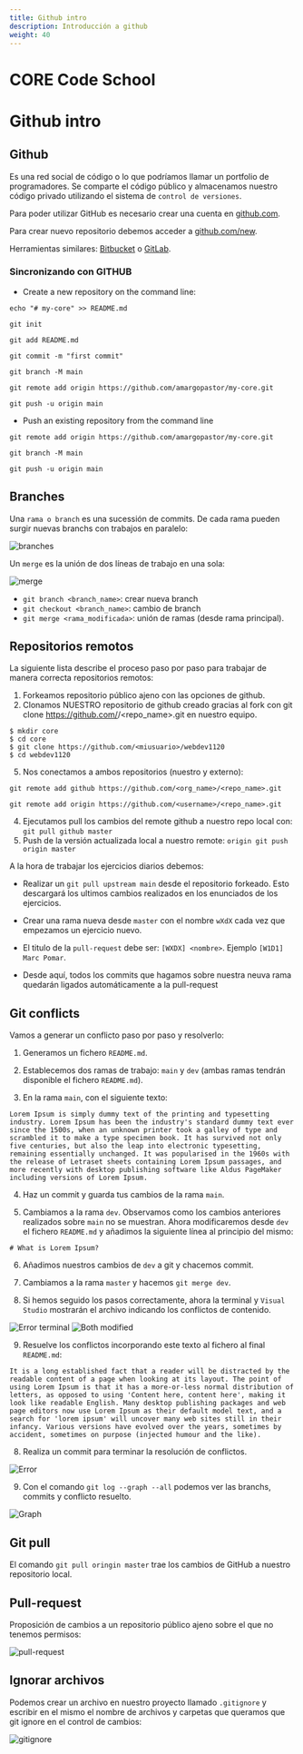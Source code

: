 ```yaml
---
title: Github intro
description: Introducción a github
weight: 40
---
```


# CORE Code School

# Github intro

## Github

Es una red social de código o lo que podríamos llamar un portfolio de programadores. Se comparte el código público y almacenamos nuestro código privado utilizando el sistema de `control de versiones`.

Para poder utilizar GitHub es necesario crear una cuenta en [github.com](https://github.com/).

Para crear nuevo repositorio debemos acceder a [github.com/new](https://github.com/new).

Herramientas similares: [Bitbucket](https://bitbucket.org/) o [GitLab](https://about.gitlab.com/).

### Sincronizando con GITHUB

- Create a new repository on the command line:

`echo "# my-core" >> README.md`

`git init`

`git add README.md`

`git commit -m "first commit"`

`git branch -M main`

`git remote add origin https://github.com/amargopastor/my-core.git`

`git push -u origin main`

- Push an existing repository from the command line

`git remote add origin https://github.com/amargopastor/my-core.git`

`git branch -M main`

`git push -u origin main`

## Branches

Una `rama o branch` es una sucessión de commits. De cada rama pueden surgir nuevas branchs con trabajos en paralelo:

![branches](./img/branches.png)

Un `merge` es la unión de dos líneas de trabajo en una sola:

![merge](./img/merge.png)

- `git branch <branch_name>`: crear nueva branch
- `git checkout <branch_name>`: cambio de branch
- `git merge <rama_modificada>`: unión de ramas (desde rama principal).

## Repositorios remotos

La siguiente lista describe el proceso paso por paso para trabajar de manera correcta repositorios remotos:

1. Forkeamos repositorio público ajeno con las opciones de github.
2. Clonamos NUESTRO repositorio de github creado gracias al fork con git clone https://github.com/<username>/<repo_name>.git en nuestro equipo.

```
$ mkdir core
$ cd core
$ git clone https://github.com/<miusuario>/webdev1120
$ cd webdev1120
```

5. Nos conectamos a ambos repositorios (nuestro y externo):

`git remote add github https://github.com/<org_name>/<repo_name>.git`

`git remote add origin https://github.com/<username>/<repo_name>.git`

4. Ejecutamos pull los cambios del remote github a nuestro repo local con: `git pull github master`
5. Push de la versión actualizada local a nuestro remote: `origin git push origin master`

A la hora de trabajar los ejercicios diarios debemos:

- Realizar un `git pull upstream main` desde el repositorio forkeado. Esto descargará los ultimos cambios realizados en los enunciados de los ejercicios.

- Crear una rama nueva desde `master` con el nombre `wXdX` cada vez que empezamos un ejercicio nuevo.

- El titulo de la `pull-request` debe ser: `[WXDX] <nombre>`. Ejemplo `[W1D1] Marc Pomar`.

- Desde aquí, todos los commits que hagamos sobre nuestra neuva rama quedarán ligados automáticamente a la pull-request

## Git conflicts

Vamos a generar un conflicto paso por paso y resolverlo:

1. Generamos un fichero `README.md`.

2. Establecemos dos ramas de trabajo: `main` y `dev` (ambas ramas tendrán disponible el fichero `README.md`).

3. En la rama `main`, con el siguiente texto:

```
Lorem Ipsum is simply dummy text of the printing and typesetting industry. Lorem Ipsum has been the industry's standard dummy text ever since the 1500s, when an unknown printer took a galley of type and scrambled it to make a type specimen book. It has survived not only five centuries, but also the leap into electronic typesetting, remaining essentially unchanged. It was popularised in the 1960s with the release of Letraset sheets containing Lorem Ipsum passages, and more recently with desktop publishing software like Aldus PageMaker including versions of Lorem Ipsum.
```

4. Haz un commit y guarda tus cambios de la rama `main`.

5. Cambiamos a la rama `dev`. Observamos como los cambios anteriores realizados sobre `main` no se muestran. Ahora modificaremos desde `dev` el fichero `README.md` y añadimos la siguiente línea al principio del mismo:

```
# What is Lorem Ipsum?
```

6. Añadimos nuestros cambios de `dev` a git y chacemos commit.

7. Cambiamos a la rama `master` y hacemos `git merge dev`.

8. Si hemos seguido los pasos correctamente, ahora la terminal y `Visual Studio` mostrarán el archivo indicando los conflictos de contenido.

![Error terminal](./img/error_terminal.png)
![Both modified](./img/both_modified.png)

9. Resuelve los conflictos incorporando este texto al fichero al final `README.md`:

```
It is a long established fact that a reader will be distracted by the readable content of a page when looking at its layout. The point of using Lorem Ipsum is that it has a more-or-less normal distribution of letters, as opposed to using 'Content here, content here', making it look like readable English. Many desktop publishing packages and web page editors now use Lorem Ipsum as their default model text, and a search for 'lorem ipsum' will uncover many web sites still in their infancy. Various versions have evolved over the years, sometimes by accident, sometimes on purpose (injected humour and the like).
```

8. Realiza un commit para terminar la resolución de conflictos.

![Error](./img/error_vs.png)

9. Con el comando `git log --graph --all` podemos ver las branchs, commits y conflicto resuelto.

![Graph](./img/network_graph.png)

## Git pull

El comando `git pull oringin master` trae los cambios de GitHub a nuestro repositorio local.

## Pull-request

Proposición de cambios a un repositorio público ajeno sobre el que no tenemos permisos:

![pull-request](./img/pull-request.png)

## Ignorar archivos

Podemos crear un archivo en nuestro proyecto llamado `.gitignore` y escribir en el mismo el nombre de archivos y carpetas que queramos que git ignore en el control de cambios:

![gitignore](./img/gitignore.png)
